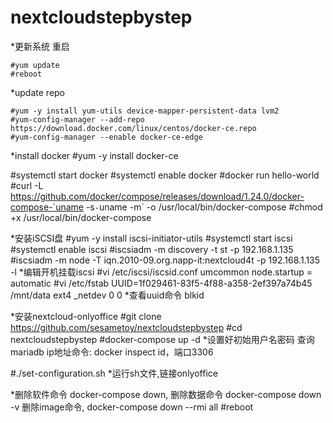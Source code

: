 # nextcloudstepbystep

*更新系统 重启
```
#yum update
#reboot
```
*update repo
```
#yum -y install yum-utils device-mapper-persistent-data lvm2
#yum-config-manager --add-repo https://download.docker.com/linux/centos/docker-ce.repo
#yum-config-manager --enable docker-ce-edge
```
*install docker
#yum -y install docker-ce

#systemctl start docker
#systemctl enable docker
#docker run hello-world
#curl -L https://github.com/docker/compose/releases/download/1.24.0/docker-compose-`uname -s`-`uname -m` -o /usr/local/bin/docker-compose
#chmod +x /usr/local/bin/docker-compose

*安装iSCSI盘
#yum -y install iscsi-initiator-utils 
#systemctl start iscsi
#systemctl enable iscsi
#iscsiadm -m discovery -t st -p 192.168.1.135
#iscsiadm -m node -T iqn.2010-09.org.napp-it:nextcloud4t -p 192.168.1.135 -l
*编辑开机挂载iscsi
#vi /etc/iscsi/iscsid.conf
umcommon node.startup = automatic
#vi /etc/fstab
UUID=1f029461-83f5-4f88-a358-2ef397a74b45 /mnt/data               ext4   _netdev         0 0
*查看uuid命令 blkid

*安装nextcloud-onlyoffice
#git clone https://github.com/sesametoy/nextcloudstepbystep
#cd nextcloudstepbystep
#docker-compose up -d
*设置好初始用户名密码 查询mariadb ip地址命令: docker inspect id，端口3306 

#./set-configuration.sh *运行sh文件,链接onlyoffice
 
*删除软件命令 docker-compose down, 删除数据命令 docker-compose down -v 删除image命令, docker-compose down --rmi all
#reboot
